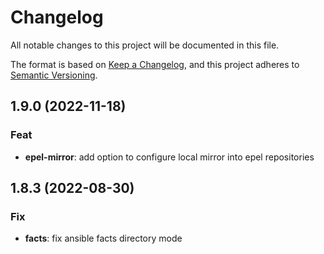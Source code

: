 # Changelog
All notable changes to this project will be documented in this file.

The format is based on [Keep a Changelog](https://keepachangelog.com/en/1.0.0/),
and this project adheres to [Semantic Versioning](https://semver.org/spec/v2.0.0.html).

## 1.9.0 (2022-11-18)

### Feat

- **epel-mirror**: add option to configure local mirror into epel repositories

## 1.8.3 (2022-08-30)

### Fix

- **facts**: fix ansible facts directory mode
